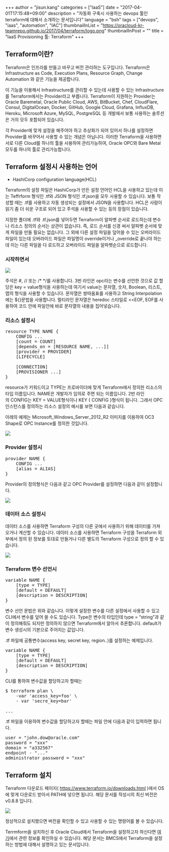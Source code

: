 +++
author = "jisun.kang"
categories = ["IaaS"]
date = "2017-04-01T17:15:48+09:00"
description = "자동화 구축시 사용하는 devops 툴인 terraform에 대해서 소개하는 문서입니다"
language = "bsh"
tags = ["devops", "iaas", "automation", "IAC"]
thumbnailInList = "https://oracloud-kr-teamrepo.github.io/2017/04/terraform/logo.png"
thumbnailInPost = ""
title = "IaaS Provisioning 툴: Terraform"
+++

## Terraform이란?

Terraform은 인프라를 만들고 바꾸고 버전 관리하는 도구입니다. Terraform은 Infrastructure as Code, Execution Plans, Resource Graph, Change Automation 와 같은 기능을 제공합니다.

이 기능을 이용해서 Infrastructure를 관리할 수 있는데 사용할 수 있는 Infrastructure를 Terraform에서는 Provider라고 부릅니다. Terraform이 지원하는 Provider는 Oracle Baremetal, Oracle Public Cloud, AWS, BitBucket, Chef, CloudFlare, Consul, DigitalOcean, Docker, GitHub, Google Cloud, Grafana, InfluxDB, Heroku, Microsoft Azure, MySQL, PostgreSQL 등 개발에서 보통 사용하는 솔루션은 거의 모두 포함되어 있습니다.

각 Provider에 맞게 설정을 해주어야 하고 추상화가 되어 있어서 하나를 설정하면 Provider를 바꾸어서 사용할 수 있는 개념은 아닙니다. 이러한 Terraform을 사용하면 서로 다른 Cloud를 하나의 툴을 사용하여 관리가능하여, Oracle OPC와 Bare Metal 모두를 하나의 툴로 관리가능합니다.

## Terraform 설정시 사용하는 언어

- HashiCorp configuration language(HCL)

Terraform의 설정 파일은 HashiCorp가 만든 설정 언어인 HCL을 사용하고 있는데 이는 Teffrform 형식인 .tf와 JSON 형식인 .tf.json을 모두 사용할 수 있습니다. 보통 작성할 때는 .tf를 사용하고 자동 생성되는 설정에서 JSON을 사용합니다. HCL은 사람이 읽기 좀 더 쉬운 구조로 되어 있고 주석을 사용할 수 있는 등의 장점이 있습니다.

지정한 폴더에 .tf와 .tf.json를 넣어두면 Terraform이 알파벳 순서로 로드하는데 변수나 리소스 정의의 순서는 상관이 없습니다. 즉, 로드 순서를 신경 써서 알파벳 순서에 맞게 파일을 만들 필요는 없습니다. 그 외에 다른 설정 파일을 덮어쓸 수 있는 오버라이드 파일이 있는데 오버라이드 파일은 파일명이 override이거나 _override로 끝나야 하는데 이는 다른 파일을 다 로드하고 오버라이드 파일을 알파벳순으로 로드합니다.

### 시작하면서


![](https://oracloud-kr-teamrepo.github.io/2017/04/terraform/HCL1.jpg)

주석은 #, // 또는 /* */를 사용합니다. 3번 라인은 opc라는 변수를 선언한 것으로 값 할당은 key = value형식을 사용하는데 여기서 value는 문자열, 숫자, Boolean, 리스트, 맵의 형식을 사용할 수 있습니다. 문자열은 쌍따옴표를 사용하고 String Interpolation에는 ${}문법을 사용합니다. 멀티라인 문자열은 heredoc 스타일로 <<EOF, EOF를 사용하여 코드 안에 파일안에 바로 문자열의 내용을 집어넣습니다.

###  리소스 설정시

<pre class="prettyprint">
resource TYPE NAME {
	CONFIG ...
	[count = COUNT]
	[depends_on = [RESOURCE NAME, ...]]
	[provider = PROVIDER]
	[LIFECYCLE]

	[CONNECTION]
	[PROVISIONER ...]
}
</pre>

resource가 키워드이고 TYPE는 프로바이더에 맞게 Terraform에서 정의한 리소스의 타입 이름입니다. NAME은 개발자가 임의로 주면 되는 이름입니다. 2번 라인의 CONFIG는 KEY = VALUE형식이나 KEY { CONFIG }형식이 됩니다. 그래서 OPC 인스턴스를 정의하는 리소스 설정의 예시를 보면 다음과 같습니다.

아래의 예제는 Microsoft_Windows_Server_2012_R2 이미지를 이용하여 OC3 Shape로 OPC Instance를 정의한 것입니다.


![](https://oracloud-kr-teamrepo.github.io/2017/04/terraform/HCL2.jpg)

### Provider 설정시

<pre class="prettyprint">
provider NAME {
	CONFIG ...
	[alias = ALIAS]
}
</pre>

Provider의 정의형식은 다음과 같고 OPC Provider를 설정하면 다음과 같이 설정합니다.

![](https://oracloud-kr-teamrepo.github.io/2017/04/terraform/HCL3.jpg)

### 데이터 소스 설정시

데이터 소스를 사용하면 Terraform 구성의 다른 곳에서 사용하기 위해 데이터를 가져 오거나 계산할 수 있습니다. 데이터 소스를 사용하면 Terraform 구성을 Terraform 외부에서 정의 된 정보를 토대로 만들거나 다른 별도의 Terraform 구성으로 정의 할 수 있습니다.

![](https://oracloud-kr-teamrepo.github.io/2017/04/terraform/HCL4.jpg)

### Terraform 변수 선언시

<pre class="prettyprint">
variable NAME {
	[type = TYPE]
	[default = DEFAULT]
	[description = DESCRIPTION]
}
</pre>

변수 선언 문법은 위와 같습니다. 이렇게 설정한 변수를 다른 설정에서 사용할 수 있고 CLI에서 변수를 덮어 쓸 수도 있습니다. Type은 변수의 타입인데 type = “string”과 같이 정의해줘도 되지만 정의하지 않으면 Terraform에서 알아서 추론합니다. default가 변수 생성시의 기본으로 주어지는 값입니다.

.tf 파일에 공통변수(access key, secret key, region..)를 설정하는 예제입니다.

<pre class="prettyprint">
variable NAME {
	[type = TYPE]
	[default = DEFAULT]
	[description = DESCRIPTION]
}
</pre>

CLI를 통하여 변수값을 할당하고자 할때는

<pre class="prettyprint" language="sh">
$ terraform plan \
	-var 'access_key=foo' \
	- var 'secre_key=bar'

...
</pre>

.tf 파일을 이용하여 변수값을 할당하고자 할때는 파일 안에 다음과 같이 입력하면 됩니다.

<pre class="prettyprint">
user = "john.dow@oracle.com"
password = "xxx"
domain = "a332567"
endpoint - "..."
administrator_password = "xxx"
</pre>

## Terraform 설치

Terraform 다운로드 페이지( https://www.terraform.io/downloads.html )에서 OS에 맞게 다운로드 받아서 PATH에 넣으면 됩니다. 해당 문서를 작성시의 최신 버전은 v0.8.8 입니다.

![](https://oracloud-kr-teamrepo.github.io/2017/04/terraform/HCL5.jpg)

정상적으로 설치했으면 버전을 확인할 수 있고 사용할 수 있는 명령어를 볼 수 있습니다.

Terrmform을 설치하신 후 Oracle Cloud에서 Terraform을 설정하고자 하신다면 <a href="/post/bmcs_terraform/">여기</a>에서 관련 정보를 확인하실 수 있습니다. 해당 문서는 BMCS에서 Terraform을 설정하는 방법에 대해서 설명하고 있는 문서입니다.
